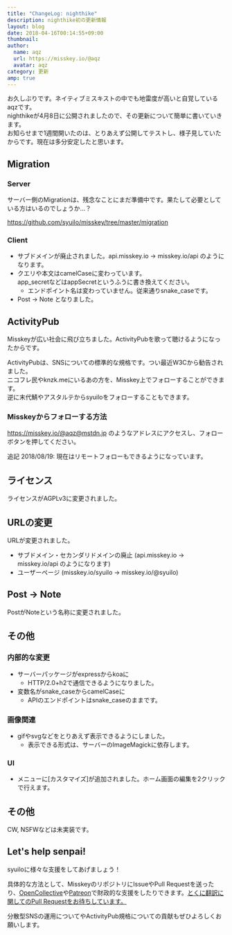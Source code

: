 ```yaml
---
title: "ChangeLog: nighthike"
description: nighthike初の更新情報
layout: blog
date: 2018-04-16T00:14:55+09:00
thumbnail: 
author:
  name: aqz
  url: https://misskey.io/@aqz
  avatar: aqz
category: 更新
amp: true
---
```

お久しぶりです。ネイティブミスキストの中でも地雷度が高いと自覚しているaqzです。  
nighthikeが4月8日に公開されましたので、その更新について簡単に書いていきます。  
お知らせまで1週間開いたのは、とりあえず公開してテストし、様子見していたからです。現在は多分安定したと思います。

## Migration
### Server
サーバー側のMigrationは、残念なことにまだ準備中です。果たして必要としている方はいるのでしょうか…？

https://github.com/syuilo/misskey/tree/master/migration

### Client
- サブドメインが廃止されました。api.misskey.io → misskey.io/api のようになります。
- クエリや本文はcamelCaseに変わっています。  
  app_secretなどはappSecretというふうに書き換えてください。
  - エンドポイント名は変わっていません。従来通りsnake_caseです。
- Post -> Note となりました。

## ActivityPub
Misskeyが広い社会に飛び立ちました。ActivityPubを歌って聴けるようになったからです。

ActivityPubは、SNSについての標準的な規格です。つい最近W3Cから勧告されました。  
ニコフレ民やknzk.meにいるあの方を、Misskey上でフォローすることができます。  
逆に末代鯖やアスタルテからsyuiloをフォローすることもできます。

### Misskeyからフォローする方法
https://misskey.io/@aqz@mstdn.jp のようなアドレスにアクセスし、フォローボタンを押してください。

追記 2018/08/19: 現在はリモートフォローもできるようになっています。

## ライセンス
ライセンスがAGPLv3に変更されました。

## URLの変更
URLが変更されました。

- サブドメイン・セカンダリドメインの廃止 (api.misskey.io → misskey.io/api のようになります)
- ユーザーページ (misskey.io/syuilo → misskey.io/@syuilo)

## Post -> Note
PostがNoteという名称に変更されました。

## その他
### 内部的な変更
- サーバーパッケージがexpressからkoaに
  * HTTP/2.0+h2で通信できるようになりました。
- 変数名がsnake_caseからcamelCaseに
  * APIのエンドポイントはsnake_caseのままです。

### 画像関連
- gifやsvgなどをとりあえず表示できるようにしました。
  * 表示できる形式は、サーバーのImageMagickに依存します。

### UI
- メニューに[カスタマイズ]が追加されました。ホーム画面の編集を2クリックで行えます。

## その他
CW, NSFWなどは未実装です。

## Let's help senpai!
syuiloに様々な支援をしてあげましょう！

具体的な方法として、MisskeyのリポジトリにIssueやPull Requestを送ったり、[OpenCollective](https://opencollective.com/misskey)や[Patreon](https://www.patreon.com/syuilo)で財政的な支援をしたりできます。[とくに翻訳に関してのPull Requestをお待ちしています。](https://github.com/syuilo/misskey/blob/master/docs/translate.ja.md)

分散型SNSの運用についてやActivityPub規格についての貢献もぜひよろしくお願いします。